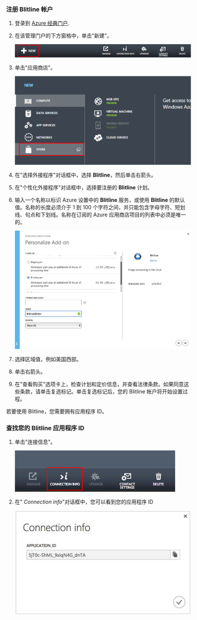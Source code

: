 
### 注册 Blitline 帐户

1. 登录到 [Azure 经典门户](https://manage.windowsazure.cn).

2. 在该管理门户的下方窗格中，单击"新建"。

	![command-bar-new][command-bar-new]

3. 单击"应用商店"。

	![blitline-store][blitline-store]

4. 在"选择外接程序"对话框中，选择 **Blitline**，然后单击右箭头。

5. 在"个性化外接程序"对话框中，选择要注册的 **Blitline** 计划。

6. 输入一个名称以标识 Azure 设置中的 **Blitline** 服务，或使用 **Blitline** 的默认值。名称的长度必须介于 1 到 100 个字符之间，并只能包含字母字符、短划线、句点和下划线。名称在订阅的 Azure 应用商店项目的列表中必须是唯一的。

	![store-screen-1][store-screen-1]

7. 选择区域值，例如美国西部。 

8. 单击右箭头。

9. 在"查看购买"选项卡上，检查计划和定价信息，并查看法律条款。如果同意这些条款，请单击复选标记。单击复选标记后，您的 Blitline 帐户将开始设置过程。 


若要使用 Blitline，您需要拥有应用程序 ID。

### 查找您的 Blitline 应用程序 ID ###

1. 单击"连接信息"。

	![blitline-connection-info-button][blitline-connection-info-button]

2. 在" *Connection info*"对话框中，您可以看到您的应用程序 ID

	![blitline-connection-info][blitline-connection-info]

<!--images-->

[command-bar-new]: ./media/blitline-signup/blitline_bar_new.png
[blitline-store]: ./media/blitline-signup/blitline_offerings_store.png
[store-screen-1]: ./media/blitline-signup/blitline_purchase.jpg
[blitline-connection-info-button]: ./media/blitline-signup/blitline_connection_info_button.png
[blitline-connection-info]: ./media/blitline-signup/blitline_connection_info_screen.jpeg

<!--HONumber=41-->
